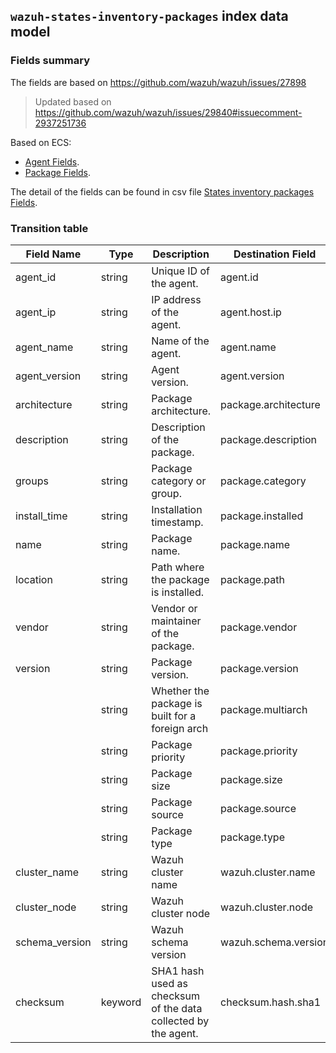 ## `wazuh-states-inventory-packages` index data model

### Fields summary

The fields are based on https://github.com/wazuh/wazuh/issues/27898

> Updated based on https://github.com/wazuh/wazuh/issues/29840#issuecomment-2937251736

Based on ECS:

- [Agent Fields](https://www.elastic.co/guide/en/ecs/current/ecs-agent.html).
- [Package Fields](https://www.elastic.co/guide/en/ecs/current/ecs-package.html).

The detail of the fields can be found in csv file [States inventory packages Fields](fields.csv).

### Transition table

| Field Name     | Type    | Description                                                    | Destination Field    | Custom |
|----------------|---------|----------------------------------------------------------------|----------------------|--------|
| agent_id       | string  | Unique ID of the agent.                                        | agent.id             | FALSE  |
| agent_ip       | string  | IP address of the agent.                                       | agent.host.ip        | TRUE   |
| agent_name     | string  | Name of the agent.                                             | agent.name           | FALSE  |
| agent_version  | string  | Agent version.                                                 | agent.version        | FALSE  |
| architecture   | string  | Package architecture.                                          | package.architecture | FALSE  |
| description    | string  | Description of the package.                                    | package.description  | FALSE  |
| groups         | string  | Package category or group.                                     | package.category     | TRUE   |
| install_time   | string  | Installation timestamp.                                        | package.installed    | FALSE  |
| name           | string  | Package name.                                                  | package.name         | FALSE  |
| location       | string  | Path where the package is installed.                           | package.path         | FALSE  |
| vendor         | string  | Vendor or maintainer of the package.                           | package.vendor       | TRUE   |
| version        | string  | Package version.                                               | package.version      | FALSE  |
|                | string  | Whether the package is built for a foreign arch                | package.multiarch    | TRUE   |
|                | string  | Package priority                                               | package.priority     | TRUE   |
|                | string  | Package size                                                   | package.size         | FALSE  |
|                | string  | Package source                                                 | package.source       | TRUE   |
|                | string  | Package type                                                   | package.type         | FALSE  |
| cluster_name   | string  | Wazuh cluster name                                             | wazuh.cluster.name   | TRUE   |
| cluster_node   | string  | Wazuh cluster node                                             | wazuh.cluster.node   | TRUE   |
| schema_version | string  | Wazuh schema version                                           | wazuh.schema.version | TRUE   |
| checksum       | keyword | SHA1 hash used as checksum of the data collected by the agent. | checksum.hash.sha1   | TRUE   |

